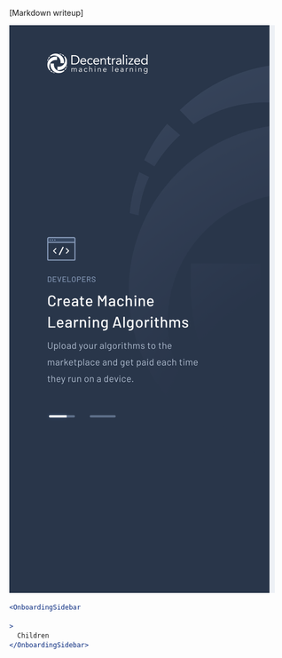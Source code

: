 [Markdown writeup]

<img src="public/images/components/OnboardingSidebar/1.png" alt="OnboardingSidebar 1" style="max-width: 100%;" /><br />

```jsx
<OnboardingSidebar

>
  Children
</OnboardingSidebar>
```
